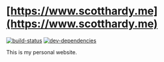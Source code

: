 # [https://www.scotthardy.me](https://www.scotthardy.me)

[![build-status][build-status-badge]][build-status-href]
[![dev-dependencies][dev-dependencies-badge]][dev-dependencies-href]


This is my personal website.


[build-status-badge]: https://img.shields.io/travis/scott113341/website/master.svg?style=flat-square
[build-status-href]: https://travis-ci.org/scott113341/website

[dev-dependencies-badge]: https://img.shields.io/david/dev/scott113341/website/master.svg?style=flat-square
[dev-dependencies-href]: https://david-dm.org/scott113341/website/master#info=devDependencies
